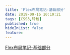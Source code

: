 ```yaml
---
title: 'Flex布局笔记-基础部分'
date: 2019-09-16 10:19:21
tags: [CSS3,转载]
published: true
hideInList: false
feature: 
---
```

[Flex布局笔记-基础部分](https://juejin.im/post/5d7cd3b56fb9a06b2c32bef6)